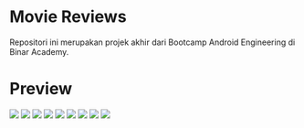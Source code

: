# Movie Reviews
Repositori ini merupakan projek akhir dari Bootcamp Android Engineering di Binar Academy.
# Preview
![](screenshot/splashscreen-small.png)
![](screenshot/landing%20page-small.png)
![](screenshot/login-small.png)
![](screenshot/list%20movie.png)
![](screenshot/movie%20category.png)
![](screenshot/detail%20movies.png)
![](screenshot/search%20movies.png)
![](screenshot/favorite%20movie.png)
![](screenshot/profile.jpg)
